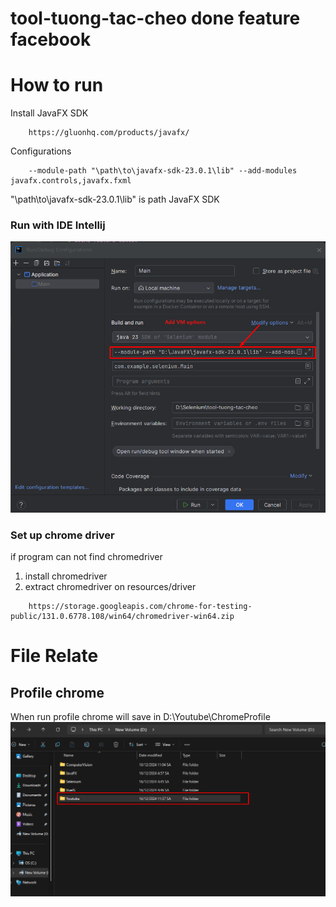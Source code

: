 # tool-tuong-tac-cheo done feature facebook

# How to run

Install JavaFX SDK
```
    https://gluonhq.com/products/javafx/
```

Configurations
```
    --module-path "\path\to\javafx-sdk-23.0.1\lib" --add-modules javafx.controls,javafx.fxml
```
"\path\to\javafx-sdk-23.0.1\lib" is path JavaFX SDK

### Run with IDE Intellij
![img.png](src/main/resources/image/how-to-run.png)

### Set up chrome driver

if program can not find chromedriver 
1. install chromedriver
2. extract chromedriver on resources/driver 
```
	https://storage.googleapis.com/chrome-for-testing-public/131.0.6778.108/win64/chromedriver-win64.zip
```

# File Relate
## Profile chrome 
When run profile chrome will save in D:\Youtube\ChromeProfile
![img.png](src/main/resources/image/chrome-profile-save.png)